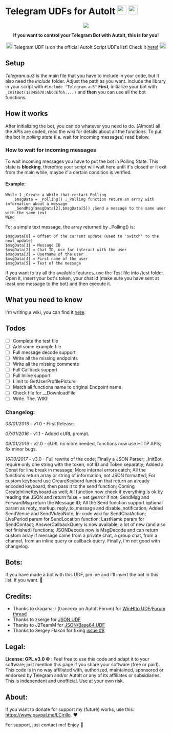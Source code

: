 # Telegram UDFs for AutoIt <img src="https://github.com/xLinkOut/telegram-udf-autoit/assets/telegram_icon.png" width="28"> <img src="https://github.com/xLinkOut/telegram-udf-autoit/assets/autoit_icon.png" width="28">

<p align="center">
  <img src="https://github.com/xLinkOut/telegram-udf-autoit/assets/banner.png"><br>
</p>
<p align="center">
<b>If you want to control your Telegram Bot with AutoIt, this is for you!</b><br>
</p>
<p align="center">
  <img src="https://github.com/xLinkOut/telegram-udf-autoit/assets/star_icon.png" width="20">
  Telegram UDF is on the official AutoIt Script UDFs list! Check it <a href="https://www.autoitscript.com/wiki/User_Defined_Functions#Social_Media_and_other_Website_API">here!</a></b>
  <img src="https://github.com/xLinkOut/telegram-udf-autoit/assets/star_icon.png" width="20">
</p>

## Setup
_Telegram.au3_ is the main file that you have to include in your code, but it also need the _include_ folder. Adjust the path as you want. Include the library in your script with `#include "Telegram.au3"`
**First**, initialize your bot with `_InitBot(12345678:AbCdEfGh....)` and **then** you can use all the bot functions.

## How it works
After initializing the bot, you can do whatever you need to do. (Almost) all the APIs are coded, read the wiki for details about all the functions. To put the bot in _polling state_ (i.e. wait for incoming messages) read below.

### How to wait for incoming messages
To wait incoming messages you have to put the bot in Polling State. This state is **blocking**, therefore your script will wait here until it's closed or it exit from the main while, maybe if a certain condition is verified.

#### Example:
```autoit
While 1 ;Create a While that restart Polling
	$msgData = _Polling() ;_Polling function return an array with information about a message
	_SendMsg($msgData[2],$msgData[5]) ;Send a message to the same user with the same text
WEnd
```

For a simple text message, the array returned by _Polling() is:
```
$msgData[0] = Offset of the current update (used to 'switch' to the next update)
$msgData[1] = Message ID
$msgData[2] = Chat ID, use for interact with the user
$msgData[3] = Username of the user
$msgData[4] = First name of the user
$msgData[5] = Text of the message
```

If you want to try all the available features, use the Test file into /test folder. Open it, insert your bot's token, your chat id (make sure you have sent at least one message to the bot) and then execute it.

## What you need to know
I'm writing a wiki, you can find it [here](https://github.com/xLinkOut/telegram-udf-autoit/wiki).

## Todos
- [ ] Complete the test file
- [ ] Add some example file
- [ ] Full message decode support
- [ ] Write all the missing endpoints
- [ ] Write all the missing comments
- [ ] Full Callback support
- [ ] Full Inline support
- [ ] Limit to GetUserProfilePicture
- [ ] Match all functions name to original Endpoint name
- [ ] Check file for \_\_DownloadFile
- [ ] Write. The. WIKI!

### Changelog:
_03/01/2016_ - v1.0 - First Release.

_07/01/2016_ - v1.1 - Added cURL prompt.

_09/01/2016_ - v2.0 - cURL no more needed, functions now use HTTP APIs; fix minor bugs.

_16/10/2017_ - v3.0 - Full rewrite of the code; Finally a JSON Parser; _InitBot require only one string with the token, not ID and Token separatly; Added a Const for line break in message; More internal errors catch; All the functions return array or string of information, not JSON formatted; For custom keyboard use CreareKeybord function that return an already encoded keyboard, then pass it to the send function; Coming CreateInlineKeyboard as well; All function now check if everything is ok by reading the JSON and return false + set @error if not; SendMsg and ForwardMsg return the Message ID; All the Send function support optional param as reply\_markup, reply\_to\_message and disable\_notification; Added SendVenue and SendVideoNote; In-code wiki for SendChatAction; LivePeriod param for SendLocation function; LastName param for SendContact; AnswerCallbackQuery is now available; a lot of new (and also not finished) functions; JSONDecode now is MsgDecode and can return custom array if message came from a private chat, a group chat, from a channel, from an inline query or callback query. Finally, I'm not good with changelog.

## Bots:
If you have made a bot with this UDF, pm me and I'll insert the bot in this list, if you want. 🚀

## Credits:
+ Thanks to dragana-r (trancexx on AutoIt Forum) for [WinHttp UDF](https://github.com/dragana-r/autoit-winhttp)/[Forum thread](https://www.autoitscript.com/forum/topic/84133-winhttp-functions/)
+ Thanks to zserge for [JSON UDF](http://zserge.com/jsmn.html)
+ Thanks to J2TeamM for [JSON/Base64 UDF](https://github.com/J2TeaM/AutoIt-Imgur-UDF/tree/master/include)
+ Thanks to Sergey Flakon for fixing [issue #8](https://github.com/xLinkOut/telegram-udf-autoit/issues/8)

## Legal:
**License: GPL v3.0 ©** : Feel free to use this code and adapt it to your software; just mention this page if you share your software (free or paid).
This code is in no way affiliated with, authorized, maintained, sponsored or endorsed by Telegram and/or AutoIt or any of its affiliates or subsidiaries. This is independent and unofficial. Use at your own risk.

## About:
If you want to donate for support my (future) works, use this: https://www.paypal.me/LCirillo. ❤️

For support, just contact me! Enjoy 🎉